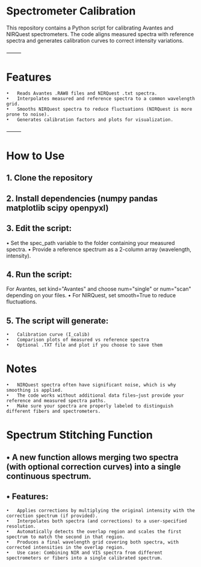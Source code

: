 # Spectrometer Calibration

This repository contains a Python script for calibrating Avantes and NIRQuest spectrometers. The code aligns measured spectra with reference spectra and generates calibration curves to correct intensity variations.

⸻

# Features
	•	Reads Avantes .RAW8 files and NIRQuest .txt spectra.
	•	Interpolates measured and reference spectra to a common wavelength grid.
	•	Smooths NIRQuest spectra to reduce fluctuations (NIRQuest is more prone to noise).
	•	Generates calibration factors and plots for visualization.

⸻

# How to Use
## 1.	Clone the repository
## 2.  Install dependencies (numpy pandas matplotlib scipy openpyxl)
## 3.  Edit the script:
•	Set the spec_path variable to the folder containing your measured spectra.
•	Provide a reference spectrum as a 2-column array (wavelength, intensity).

## 4.	Run the script:

For Avantes, set kind="Avantes" and choose num="single" or num="scan" depending on your files.
•	For NIRQuest, set smooth=True to reduce fluctuations.

## 5.	The script will generate:
	•	Calibration curve (I_calib)
	•	Comparison plots of measured vs reference spectra
	•	Optional .TXT file and plot if you choose to save them

# Notes
	•	NIRQuest spectra often have significant noise, which is why smoothing is applied.
	•	The code works without additional data files—just provide your reference and measured spectra paths.
	•	Make sure your spectra are properly labeled to distinguish different fibers and spectrometers.

# Spectrum Stitching Function

## •	A new function allows merging two spectra (with optional correction curves) into a single continuous spectrum.
## •	Features:
	•	Applies corrections by multiplying the original intensity with the correction spectrum (if provided).
	•	Interpolates both spectra (and corrections) to a user-specified resolution.
	•	Automatically detects the overlap region and scales the first spectrum to match the second in that region.
	•	Produces a final wavelength grid covering both spectra, with corrected intensities in the overlap region.
	•	Use case: Combining NIR and VIS spectra from different spectrometers or fibers into a single calibrated spectrum.

 
